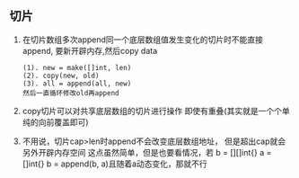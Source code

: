 ## 切片
1. 在切片数组多次append同一个底层数组值发生变化的切片时不能直接append,
要新开辟内存,然后copy data  
    ```
    (1). new = make([]int, len)
    (2). copy(new, old)
    (3). all = append(all, new)
    然后一直循环修改old再append
    ```
2. copy切片可以对共享底层数组的切片进行操作
    即使有重叠(其实就是一个个单纯的向前覆盖即可)
   
3. 不用说，切片cap>len时append不会改变底层数组地址，
    但是超出cap就会另外开辟内存空间
    这点虽然简单，但是也要看情况，若
    b = [][]int{}
    a = []int{}
    b = append(b, a)且随着a动态变化，那就不行